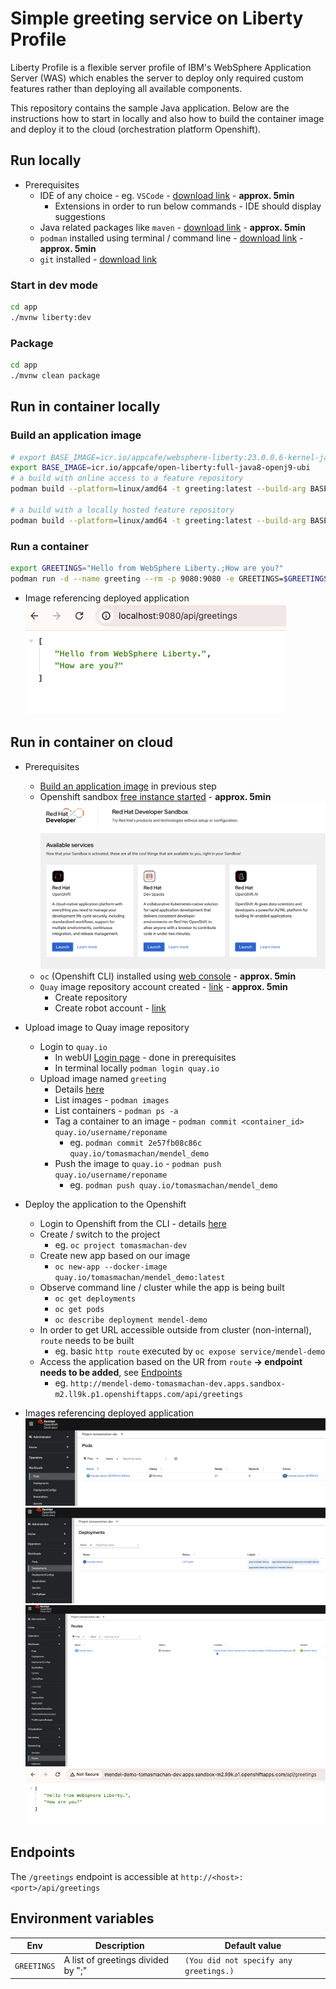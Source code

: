 # Simple greeting service on Liberty Profile

Liberty Profile is a flexible server profile of IBM's WebSphere Application Server (WAS) which enables the server to deploy only required custom features rather than deploying all available components.

This repository contains the sample Java application. Below are the instructions how to start in locally and also how to build the container image and deploy it to the cloud (orchestration platform Openshift).

## Run locally

- Prerequisites
  - IDE of any choice - eg. `VSCode` - [download link](https://code.visualstudio.com/) - **approx. 5min**
    - Extensions in order to run below commands - IDE should display suggestions
  - Java related packages like `maven` - [download link](https://maven.apache.org/install.html) - **approx. 5min**
  - `podman` installed using terminal / command line - [download link](https://podman.io/docs/installation) - **approx. 5min**
  - `git` installed - [download link](https://git-scm.com/book/en/v2/Getting-Started-Installing-Git)

### Start in dev mode

```bash
cd app
./mvnw liberty:dev
```

### Package

```bash
cd app
./mvnw clean package
```

## Run in container locally

### Build an application image

```bash
# export BASE_IMAGE=icr.io/appcafe/websphere-liberty:23.0.0.6-kernel-java8-openj9-ubi
export BASE_IMAGE=icr.io/appcafe/open-liberty:full-java8-openj9-ubi
# a build with online access to a feature repository
podman build --platform=linux/amd64 -t greeting:latest --build-arg BASE_IMAGE=$BASE_IMAGE .

# a build with a locally hosted feature repository
podman build --platform=linux/amd64 -t greeting:latest --build-arg BASE_IMAGE=$BASE_IMAGE --build-arg FEATURE_REPO_URL="http://host.containers.internal:8080/23.0.0.6/repo.zip" --build-arg VERBOSE=true .
```

### Run a container

```bash
export GREETINGS="Hello from WebSphere Liberty.;How are you?"
podman run -d --name greeting --rm -p 9080:9080 -e GREETINGS=$GREETINGS greeting:latest
```

- Image referencing deployed application
    ![Listing result - local](pics/output_local.png)

## Run in container on cloud

- Prerequisites
  - [Build an application image](#build-an-application-image) in previous step
  - Openshift sandbox [free instance started](https://developers.redhat.com/developer-sandbox) - **approx. 5min**
    ![Red Hat Openshift](pics/RHOCP.png)
  - `oc` (Openshift CLI) installed using [web console](https://docs.openshift.com/container-platform/4.14/cli_reference/openshift_cli/getting-started-cli.html#cli-installing-cli-web-console_cli-developer-commands) - **approx. 5min**
  - `Quay` image repository account created - [link](https://quay.io/) - **approx. 5min**
    - Create repository
    - Create robot account - [link](https://docs.quay.io/glossary/robot-accounts.html)

- Upload image to Quay image repository
  - Login to `quay.io`
    - In webUI [Login page](https://quay.io/repository/) - done in prerequisites
    - In terminal locally `podman login quay.io`
  - Upload image named `greeting`
    - Details [here](https://docs.quay.io/solution/getting-started.html)
    - List images - `podman images`
    - List containers - `podman ps -a`
    - Tag a container to an image - `podman commit <container_id> quay.io/username/reponame`
      - eg. `podman commit 2e57fb08c86c quay.io/tomasmachan/mendel_demo`
    - Push the image to `quay.io` - `podman push quay.io/username/reponame`
      - eg. `podman push quay.io/tomasmachan/mendel_demo`
- Deploy the application to the Openshift
  - Login to Openshift from the CLI - details [here](https://docs.openshift.com/container-platform/4.14/getting_started/openshift-cli.html)
  - Create / switch to the project
    - eg. `oc project tomasmachan-dev`
  - Create new app based on our image
    - `oc new-app --docker-image quay.io/tomasmachan/mendel_demo:latest`
  - Observe command line / cluster while the app is being built
    - `oc get deployments`
    - `oc get pods`
    - `oc describe deployment mendel-demo`
  - In order to get URL accessible outside from cluster (non-internal), `route` needs to be built
    - eg. basic `http route` executed by `oc expose service/mendel-demo`
  - Access the application based on the UR from `route` **-> endpoint needs to be added**, see [Endpoints](#endpoints)
    - eg. `http://mendel-demo-tomasmachan-dev.apps.sandbox-m2.ll9k.p1.openshiftapps.com/api/greetings`

- Images referencing deployed application
    ![Listing pod](pics/pod.png)
    ![Listing deployment](pics/deployment.png)
    ![Listing route](pics/route.png)
    ![Listing result - cloud](pics/output_cloud.png)

## Endpoints

The `/greetings` endpoint is accessible at `http://<host>:<port>/api/greetings`

## Environment variables

| Env         | Description                        | Default value                          |
| ----------- | ---------------------------------- | -------------------------------------- |
| `GREETINGS` | A list of greetings divided by ";" | `(You did not specify any greetings.)` |
